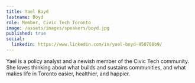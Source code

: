 ```yaml
---
title: Yael Boyd
lastname: Boyd
role: Member, Civic Tech Toronto
image: /assets/images/speakers/boyd.jpg
published: true
social:
  linkedin: https://www.linkedin.com/in/yael-boyd-450788b9/
---
```


Yael is a policy analyst and a newish member of the Civic Tech community. She loves thinking about what builds and sustains communities, and what makes life in Toronto easier, healthier, and happier.
